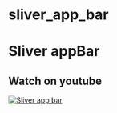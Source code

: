 # sliver_app_bar

# Sliver appBar

## Watch on youtube
[![Sliver app bar](https://user-images.githubusercontent.com/38382273/123428888-f6787200-d5ce-11eb-8588-f0b7b68e68d0.png)](https://youtu.be/0lxLjYDO3p0 "Sliver app bar - Click to Watch!")
